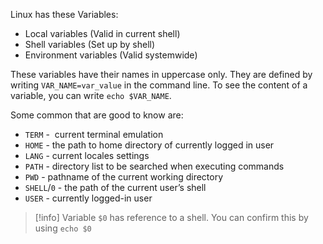 Linux has these Variables:
- Local variables (Valid in current shell)
- Shell variables (Set up by shell)
- Environment variables (Valid systemwide)

These variables have their names in uppercase only. 
They are defined by writing `VAR_NAME=var_value` in the command line. 
To see the content of a variable, you can write `echo $VAR_NAME`.

Some common that are good to know are:
- `TERM` -  current terminal emulation
- `HOME` - the path to home directory of currently logged in user
- `LANG` - current locales settings
- `PATH` - directory list to be searched when executing commands
- `PWD` - pathname of the current working directory
- `SHELL`/`0` - the path of the current user’s shell
- `USER` - currently logged-in user

> [!info]
> Variable `$0` has reference to a shell. You can confirm this by using `echo $0`
